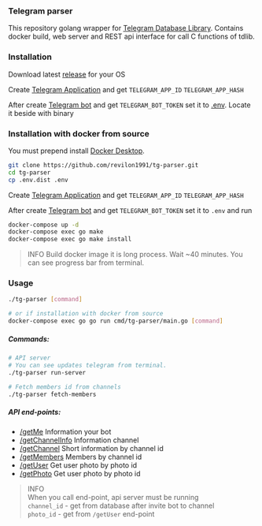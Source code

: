 ### Telegram parser
This repository golang wrapper for [Telegram Database Library](https://core.telegram.org/tdlib).
Contains docker build, web server and REST api interface for call C functions of tdlib.

### Installation
Download latest [release](https://github.com/revilon1991/tg-parser/releases) for your OS

Create [Telegram Application](https://core.telegram.org/api/obtaining_api_id) and get
`TELEGRAM_APP_ID` `TELEGRAM_APP_HASH`

After create [Telegram bot](https://core.telegram.org/bots#3-how-do-i-create-a-bot) and get `TELEGRAM_BOT_TOKEN`
set it to [.env](./.env.dist).
Locate it beside with binary

### Installation with docker from source
You must prepend install [Docker Desktop](https://www.docker.com/get-started).
```bash
git clone https://github.com/revilon1991/tg-parser.git
cd tg-parser
cp .env.dist .env
```
Create [Telegram Application](https://core.telegram.org/api/obtaining_api_id) and get
`TELEGRAM_APP_ID` `TELEGRAM_APP_HASH`

After create [Telegram bot](https://core.telegram.org/bots#3-how-do-i-create-a-bot) and get `TELEGRAM_BOT_TOKEN`
set it to `.env` and run
```bash
docker-compose up -d
docker-compose exec go make
docker-compose exec go make install
```
> INFO
> Build docker image it is long process. Wait ~40 minutes. You can see progress bar from terminal.

### Usage
```bash
./tg-parser [command]

# or if installation with docker from source
docker-compose exec go go run cmd/tg-parser/main.go [command]
```
##### Commands:
```bash
# API server
# You can see updates telegram from terminal.
./tg-parser run-server
```
```bash
# Fetch members id from channels
./tg-parser fetch-members
```

##### API end-points:
* [/getMe](http://localhost:8080/v1/getMe) Information your bot
* [/getChannelInfo](http://localhost:8080/v1/getChannelInfo?channel_id={id}) Information channel
* [/getChannel](http://localhost:8080/v1/getChannel?channel_id={id}) Short information by channel id
* [/getMembers](http://localhost:8080/v1/getMembers?channel_id={id}) Members by channel id
* [/getUser](http://localhost:8080/v1/getUser?user_id={id}) Get user photo by photo id
* [/getPhoto](http://localhost:8080/v1/getPhoto?photo_id={id}) Get user photo by photo id

> INFO  
> When you call end-point, api server must be running   
> `channel_id` - get from database after invite bot to channel  
> `photo_id` - get from `/getUser` end-point
  